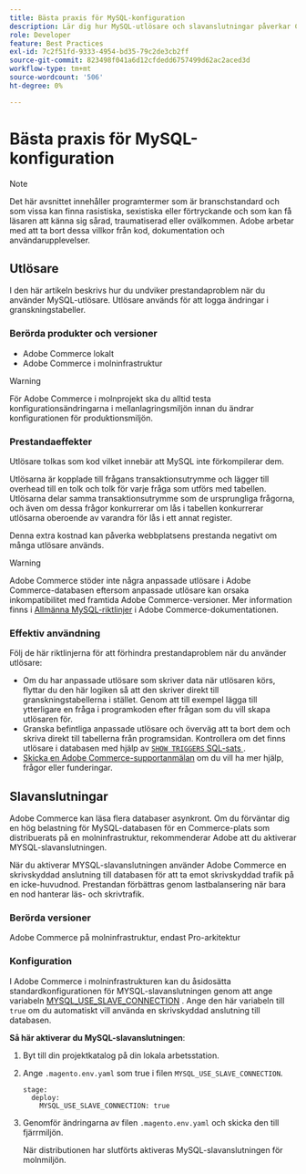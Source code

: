 ```yaml
---
title: Bästa praxis för MySQL-konfiguration
description: Lär dig hur MySQL-utlösare och slavanslutningar påverkar Commerce webbplatsprestanda och hur du använder dem effektivt.
role: Developer
feature: Best Practices
exl-id: 7c2f51fd-9333-4954-bd35-79c2de3cb2ff
source-git-commit: 823498f041a6d12cfdedd6757499d62ac2aced3d
workflow-type: tm+mt
source-wordcount: '506'
ht-degree: 0%

---
```


# Bästa praxis för MySQL-konfiguration

>[!NOTE]
>
>Det här avsnittet innehåller programtermer som är branschstandard och som vissa kan finna rasistiska, sexistiska eller förtryckande och som kan få läsaren att känna sig sårad, traumatiserad eller ovälkommen. Adobe arbetar med att ta bort dessa villkor från kod, dokumentation och användarupplevelser.

## Utlösare

I den här artikeln beskrivs hur du undviker prestandaproblem när du använder MySQL-utlösare. Utlösare används för att logga ändringar i granskningstabeller.

### Berörda produkter och versioner

- Adobe Commerce lokalt
- Adobe Commerce i molninfrastruktur

>[!WARNING]
>
>För Adobe Commerce i molnprojekt ska du alltid testa konfigurationsändringarna i mellanlagringsmiljön innan du ändrar konfigurationen för produktionsmiljön.

### Prestandaeffekter

Utlösare tolkas som kod vilket innebär att MySQL inte förkompilerar dem.

Utlösarna är kopplade till frågans transaktionsutrymme och lägger till overhead till en tolk och tolk för varje fråga som utförs med tabellen. Utlösarna delar samma transaktionsutrymme som de ursprungliga frågorna, och även om dessa frågor konkurrerar om lås i tabellen konkurrerar utlösarna oberoende av varandra för lås i ett annat register.

Denna extra kostnad kan påverka webbplatsens prestanda negativt om många utlösare används.

>[!WARNING]
>
>Adobe Commerce stöder inte några anpassade utlösare i Adobe Commerce-databasen eftersom anpassade utlösare kan orsaka inkompatibilitet med framtida Adobe Commerce-versioner. Mer information finns i [Allmänna MySQL-riktlinjer](../../../installation/prerequisites/database/mysql.md) i Adobe Commerce-dokumentationen.

### Effektiv användning

Följ de här riktlinjerna för att förhindra prestandaproblem när du använder utlösare:

- Om du har anpassade utlösare som skriver data när utlösaren körs, flyttar du den här logiken så att den skriver direkt till granskningstabellerna i stället. Genom att till exempel lägga till ytterligare en fråga i programkoden efter frågan som du vill skapa utlösaren för.
- Granska befintliga anpassade utlösare och överväg att ta bort dem och skriva direkt till tabellerna från programsidan. Kontrollera om det finns utlösare i databasen med hjälp av [`SHOW TRIGGERS` SQL-sats ](https://dev.mysql.com/doc/refman/8.0/en/show-triggers.html).
- [Skicka en Adobe Commerce-supportanmälan](https://experienceleague.adobe.com/docs/commerce-knowledge-base/kb/help-center-guide/magento-help-center-user-guide.html?lang=sv-SE&#submit-ticket) om du vill ha mer hjälp, frågor eller funderingar.

## Slavanslutningar

Adobe Commerce kan läsa flera databaser asynkront. Om du förväntar dig en hög belastning för MySQL-databasen för en Commerce-plats som distribuerats på en molninfrastruktur, rekommenderar Adobe att du aktiverar MYSQL-slavanslutningen.

När du aktiverar MYSQL-slavanslutningen använder Adobe Commerce en skrivskyddad anslutning till databasen för att ta emot skrivskyddad trafik på en icke-huvudnod. Prestandan förbättras genom lastbalansering när bara en nod hanterar läs- och skrivtrafik.

### Berörda versioner

Adobe Commerce på molninfrastruktur, endast Pro-arkitektur

### Konfiguration

I Adobe Commerce i molninfrastrukturen kan du åsidosätta standardkonfigurationen för MYSQL-slavanslutningen genom att ange variabeln [MYSQL_USE_SLAVE_CONNECTION](https://experienceleague.adobe.com/docs/commerce-cloud-service/user-guide/configure/env/stage/variables-deploy.html?lang=sv-SE#mysql_use_slave_connection) . Ange den här variabeln till `true` om du automatiskt vill använda en skrivskyddad anslutning till databasen.

**Så här aktiverar du MySQL-slavanslutningen**:

1. Byt till din projektkatalog på din lokala arbetsstation.

1. Ange `.magento.env.yaml` som true i filen `MYSQL_USE_SLAVE_CONNECTION`.

   ```
   stage:
     deploy:
       MYSQL_USE_SLAVE_CONNECTION: true
   ```

1. Genomför ändringarna av filen `.magento.env.yaml` och skicka den till fjärrmiljön.

   När distributionen har slutförts aktiveras MySQL-slavanslutningen för molnmiljön.
